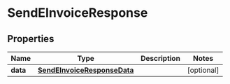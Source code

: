 

# SendEInvoiceResponse


## Properties

| Name | Type | Description | Notes |
|------------ | ------------- | ------------- | -------------|
|**data** | [**SendEInvoiceResponseData**](SendEInvoiceResponseData.md) |  |  [optional] |



